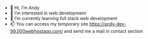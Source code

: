 - 👋 Hi, I’m Andy
- 👀 I’m interested in web development
- 🌱 I’m currently learning full stack web development
- 📫 You can access my temporary site https://andy-dev-99.000webhostapp.com/ and send me a mail in contact section

<!---
AndyOne99/AndyOne99 is a ✨ special ✨ repository because its `README.md` (this file) appears on your GitHub profile.
You can click the Preview link to take a look at your changes.
--->
